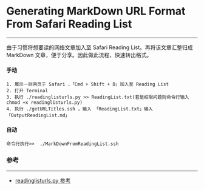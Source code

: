 # Generating MarkDown URL Format From Safari Reading List 
---
由于习惯将想要读的网络文章加入至 Safari Reading List。再将该文章汇整归成 MarkDown 文章，便于分享。因此做此流程，快速转出格式。

#### 手动

~~~
1. 展示一则网页于 Safari ，「Cmd + Shift + D」加入至 Reading List
2. 打开 Terminal 
3. 执行 ./readinglisturls.py >> ReadingList.txt(若是权限问题则命令行输入 chmod +x readinglisturls.py)
4. 执行 ./getURLTitles.ssh ，输入 「ReadingList.txt」输入 「OutputReadingList.md」
~~~

#### 自动
~~~
命令行执行>>  ./MarkDownFromReadingList.ssh
~~~


### 参考
---
* [readinglisturls.py 参考](http://apple.stackexchange.com/questions/96353/how-to-get-reading-list-items-as-links)